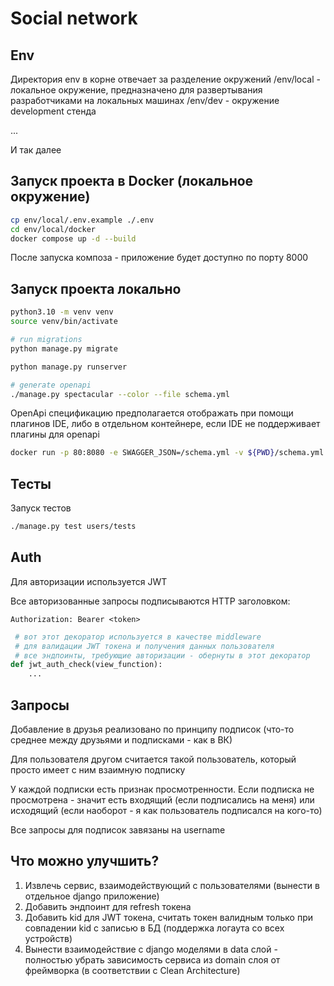 # Social network

## Env

Директория env в корне отвечает за разделение окружений
/env/local - локальное окружение, предназначено для развертывания разработчиками на локальных машинах
/env/dev - окружение development стенда

...

И так далее

## Запуск проекта в Docker (локальное окружение)

```bash
cp env/local/.env.example ./.env
cd env/local/docker
docker compose up -d --build
```

После запуска композа - приложение будет доступно по порту 8000

## Запуск проекта локально

```bash
python3.10 -m venv venv
source venv/bin/activate

# run migrations
python manage.py migrate

python manage.py runserver

# generate openapi
./manage.py spectacular --color --file schema.yml
```

OpenApi спецификацию предполагается отображать при помощи плагинов IDE, либо в отдельном контейнере, если IDE не поддерживает плагины для openapi

```bash
docker run -p 80:8080 -e SWAGGER_JSON=/schema.yml -v ${PWD}/schema.yml:/schema.yml swaggerapi/swagger-ui
```

## Тесты

Запуск тестов

```bash
./manage.py test users/tests
```

## Auth

Для авторизации используется JWT

Все авторизованные запросы подписываются HTTP заголовком:

```HTTP
Authorization: Bearer <token>
```

```python
 # вот этот декоратор используется в качестве middleware 
 # для валидации JWT токена и получения данных пользователя
 # все эндпоинты, требующие авторизации - обернуты в этот декоратор
def jwt_auth_check(view_function):
    ...
```

## Запросы

Добавление в друзья реализовано по принципу подписок (что-то среднее между друзьями и подписками - как в ВК)

Для пользователя другом считается такой пользователь, который просто имеет с ним взаимную подписку

У каждой подписки есть признак просмотренности. Если подписка не просмотрена - значит есть входящий (если подписались на меня) или исходящий (если наоборот - я как пользователь подписался на кого-то)

Все запросы для подписок завязаны на username

## Что можно улучшить?

1. Извлечь сервис, взаимодействующий с пользователями (вынести в отдельное django приложение)
2. Добавить эндпоинт для refresh токена
3. Добавить kid для JWT токена, считать токен валидным только при совпадении kid с записью в БД (поддержка логаута со всех устройств)
4. Вынести взаимодействие с django моделями в data слой - полностью убрать зависимость сервиса из domain слоя от фреймворка (в соответствии с Clean Architecture)
